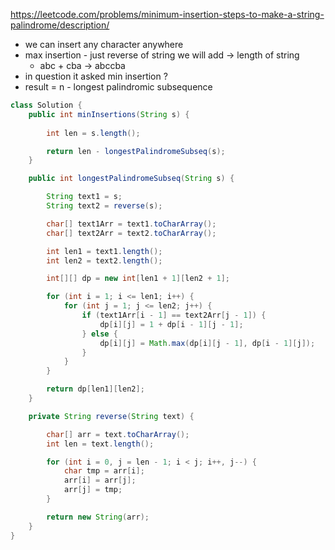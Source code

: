 https://leetcode.com/problems/minimum-insertion-steps-to-make-a-string-palindrome/description/

* we can insert any character anywhere
* max insertion - just reverse of string we will add  &rarr; length of string
  - abc + cba &rarr; abccba
* in question it asked min insertion ?
* result = n - longest palindromic subsequence

```java
class Solution {
    public int minInsertions(String s) {
        
        int len = s.length();

        return len - longestPalindromeSubseq(s);
    }

    public int longestPalindromeSubseq(String s) {

        String text1 = s;
        String text2 = reverse(s);

        char[] text1Arr = text1.toCharArray();
        char[] text2Arr = text2.toCharArray();

        int len1 = text1.length();
        int len2 = text2.length();

        int[][] dp = new int[len1 + 1][len2 + 1];

        for (int i = 1; i <= len1; i++) {
            for (int j = 1; j <= len2; j++) {
                if (text1Arr[i - 1] == text2Arr[j - 1]) {
                    dp[i][j] = 1 + dp[i - 1][j - 1];
                } else {
                    dp[i][j] = Math.max(dp[i][j - 1], dp[i - 1][j]);
                }
            }
        }

        return dp[len1][len2];
    }

    private String reverse(String text) {

        char[] arr = text.toCharArray();
        int len = text.length();

        for (int i = 0, j = len - 1; i < j; i++, j--) {
            char tmp = arr[i];
            arr[i] = arr[j];
            arr[j] = tmp;
        }

        return new String(arr);
    }
}
```

